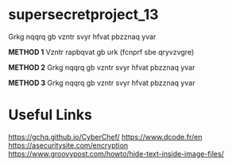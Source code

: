 # supersecretproject_13
Grkg nqqrq gb vzntr svyr hfvat pbzznaq yvar

**METHOD 1**
Vzntr rapbqvat gb urk (fcnprf sbe qryvzvgre)

**METHOD 2**
Grkg nqqrq gb vzntr svyr hfvat pbzznaq yvar

**METHOD 3**
Grkg nqqrq gb vzntr svyr hfvat pbzznaq yvar

# Useful Links
https://gchq.github.io/CyberChef/
https://www.dcode.fr/en
https://asecuritysite.com/encryption
https://www.groovypost.com/howto/hide-text-inside-image-files/
